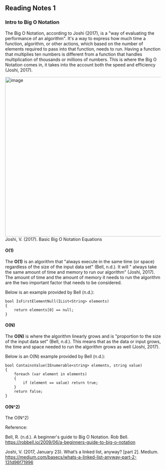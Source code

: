 ## Reading Notes 1

### Intro to Big O Notation

The Big O Notation, according to Joshi (2017), is a "way of evaluating the performance of an algorithm". It's a way to express how much time a function, algorithm, or other actions, which based on the number of elements required to pass into that function, needs to run. Having a function that multiplies ten numbers is different from a function that handles multiplication of thousands or millions of numbers. This is where the Big O Notation comes in, it takes into the account both the speed and efficiency (Joshi, 2017).


<img width="515" alt="image" src="https://user-images.githubusercontent.com/113204667/208264071-774ee173-422d-4f8e-b25d-47cbaf0108f3.png">
Joshi, V. (2017). Basic Big O Notation Equations

#### O(1) 

The **O(1)** is an algorithm that "always execute in the same time (or space) regardless of the size of the input data set" (Bell, n.d.). It will " always take the same amount of time and memory to run our algorithm" (Joshi, 2017). The amount of time and the amount of memory it needs to run the algorithm are the two important factor that needs to be considered.

Below is an example provided by Bell (n.d.):

```
bool IsFirstElementNull(IList<String> elements)
{
    return elements[0] == null;
}

```

#### O(N)

The **O(N)** is where the algorithm linearly grows and is "proportion to the size of the input data set" (Bell, n.d.). This means that as the data or input grows, the time and space needed to run the algorithm grows as well (Joshi, 2017).


Below is an O(N) example provided by Bell (n.d.):

```
bool ContainsValue(IEnumerable<string> elements, string value)
{
    foreach (var element in elements)
    {
        if (element == value) return true; 
    }     
    return false; 
}

```

#### O(N^2)

The O(N^2)


Reference:

Bell, R. (n.d.). A beginner's guide to Big O Notation. Rob Bell. https://robbell.io/2009/06/a-beginners-guide-to-big-o-notation

Joshi, V. (2017, January 23). What’s a linked list, anyway? [part 2]. Medium. https://medium.com/basecs/whats-a-linked-list-anyway-part-2-131d96f71996









